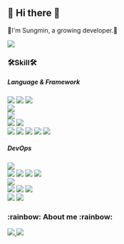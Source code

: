 <h2>👋 Hi there 👋</h2>
<p>🌱I'm Sungmin, a growing developer.🌱</p>
<p>
  <a href="https://github.com/anuraghazra/github-readme-stats">
    <img src="https://github-readme-stats.vercel.app/api?username=78963l&bg_color=30,e96443,904e95&title_color=fff&text_color=fff"/>
  </a>
</p>

<h3>🛠Skill🛠</h3>
<h5>Language & Framework </h5>
<p>
  <img src="https://img.shields.io/badge/C-00ADD8?style=flat-square&logo=Go&logoColor=white"/>
  <img src="https://img.shields.io/badge/C++-00ADD8?style=flat-square&logo=Go&logoColor=white"/>
  <img src="https://img.shields.io/badge/C#-00ADD8?style=flat-square&logo=Go&logoColor=white"/>
  <br>
  <img src="https://img.shields.io/badge/Java-00ADD8?style=flat-square&logo=Go&logoColor=white"/>
  <br>
  <img src="https://img.shields.io/badge/Golang-00ADD8?style=flat-square&logo=Go&logoColor=white"/>
  <br>
  <img src="https://img.shields.io/badge/Python-00ADD8?style=flat-square&logo=Go&logoColor=white"/>
  <img src="https://img.shields.io/badge/Pyside2-00ADD8?style=flat-square&logo=Go&logoColor=white"/>
  <br>
  <img src="https://img.shields.io/badge/HTML-00ADD8?style=flat-square&logo=Go&logoColor=white"/>
  <img src="https://img.shields.io/badge/CSS-00ADD8?style=flat-square&logo=Go&logoColor=white"/>
  <img src="https://img.shields.io/badge/JavaScript-00ADD8?style=flat-square&logo=Go&logoColor=white"/>
  <img src="https://img.shields.io/badge/TypeScript-00ADD8?style=flat-square&logo=Go&logoColor=white"/>
  <img src="https://img.shields.io/badge/React-00ADD8?style=flat-square&logo=Go&logoColor=white"/>
</p>

<h5>DevOps</h5>
<p>
  <img src="https://img.shields.io/badge/Linux(CentOS 7.4)-00ADD8?style=flat-square&logo=Go&logoColor=white"/>
  <br>
  <img src="https://img.shields.io/badge/Unity-00ADD8?style=flat-square&logo=Go&logoColor=white"/>
  <img src="https://img.shields.io/badge/Maya-00ADD8?style=flat-square&logo=Go&logoColor=white"/>
  <img src="https://img.shields.io/badge/AndroidStudio-00ADD8?style=flat-square&logo=Go&logoColor=white"/>
  <img src="https://img.shields.io/badge/Electron-00ADD8?style=flat-square&logo=Go&logoColor=white"/>
  <br>
  <img src="https://img.shields.io/badge/AWS EC2-00ADD8?style=flat-square&logo=Go&logoColor=white"/>
  <br>
  <img src="https://img.shields.io/badge/Visual Code-00ADD8?style=flat-square&logo=Go&logoColor=white"/>
  <img src="https://img.shields.io/badge/PyCharm-00ADD8?style=flat-square&logo=Go&logoColor=white"/>
  <img src="https://img.shields.io/badge/Vim-00ADD8?style=flat-square&logo=Go&logoColor=white"/>
  <br>
  <img src="https://img.shields.io/badge/MongoDB-00ADD8?style=flat-square&logo=Go&logoColor=white"/>
  <img src="https://img.shields.io/badge/FireBase-00ADD8?style=flat-square&logo=Go&logoColor=white"/>
</p>


<h3>:rainbow: About me :rainbow:</h3>
<p>
  <a href="https://velog.io/@78963l_sm" target="_blank">
    <img src="https://img.shields.io/badge/Velog-20c997?style=flat-square&logo=Vimeo&logoColor=white"/>
  </a>
  <a href="https://messy-agreement-735.notion.site/doodle-98a3aa68b08a4354b75483581311ae7f" target="_blank">
    <img src="https://img.shields.io/badge/Portfolio-000000?style=flat-square&logo=Notion&logoColor=white"/>
  </a>
</p>
